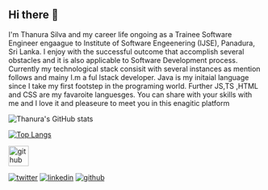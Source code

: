 ## Hi there 👋 

I'm Thanura Silva and my career life ongoing as a Trainee Software Engineer engaague to Institute of Software Engeenering (IJSE), Panadura, Sri Lanka. I enjoy with the successful outcome that accomplish several obstacles and it is also applicable to Software Development process. 
Currently my technological stack consisit with several instances as mention follows and mainy I.m a ful lstack developer. Java is my initaial language since I take my first footstep in the programing world. Further JS,TS ,HTML and CSS are my favaroite languesges. You can share with your skills with me and I love it and pleaseure to meet you in this enagitic platform

![Thanura's GitHub stats](https://github-readme-stats.vercel.app/api?username=thanurasilva&show_icons=true&theme=github_dark)

[![Top Langs](https://github-readme-stats.vercel.app/api/top-langs/?username=thanurasilva&layout=compact)](https://github.com/thanurasilva/github-readme-stats)

[<img src='https://cdn.jsdelivr.net/npm/simple-icons@3.0.1/icons/github.svg' alt='github' height='40'>](https://github.com/ThanuraSilva)  



[![twitter](https://github.com/shikhar1020jais1/Git-Social/blob/master/Icons/Twitter.png (Twitter))][3]
[![linkedin](https://github.com/shikhar1020jais1/Git-Social/blob/master/Icons/LinkedIn.png (LinkedIn))][4]
[![github](https://github.com/shikhar1020jais1/Git-Social/blob/master/Icons/Github.png (Github))][5]

[3]: https://www.twitter.com/username
[4]: https://www.linkedin.com/in/username
[5]: https://www.github.com/username

